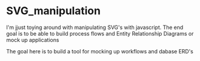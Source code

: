 # SVG_manipulation
I'm jjust toying around with manipulating SVG's with javascript. The end goal is to be able to build process flows and Entity Relationship Diagrams or mock up applications

The goal here is to build a tool for mocking up workflows and dabase ERD's
